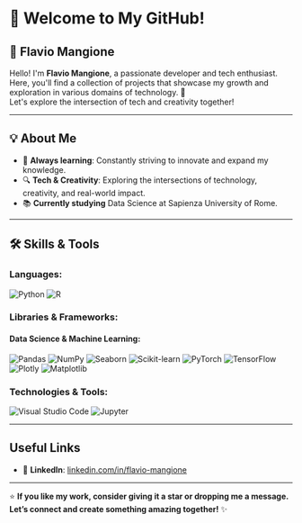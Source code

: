 # 👋 **Welcome to My GitHub!**

## 🌟 **Flavio Mangione**
Hello! I'm **Flavio Mangione**, a passionate developer and tech enthusiast. Here, you'll find a collection of projects that showcase my growth and exploration in various domains of technology. 🚀  
Let's explore the intersection of tech and creativity together!  

---

## 💡 **About Me**  
- 🎯 **Always learning**: Constantly striving to innovate and expand my knowledge.  
- 🔍 **Tech & Creativity**: Exploring the intersections of technology, creativity, and real-world impact.  
- 📚 **Currently studying** Data Science at Sapienza University of Rome.

---

## 🛠️ **Skills & Tools**  

### **Languages:**  
![Python](https://img.shields.io/badge/-Python-blue?logo=python&logoColor=white&style=flat) ![R](https://img.shields.io/badge/-R-276DC3?logo=r&logoColor=white&style=flat)

### **Libraries & Frameworks:**  
#### **Data Science & Machine Learning:**  
![Pandas](https://img.shields.io/badge/-Pandas-150458?logo=pandas&logoColor=white&style=flat) ![NumPy](https://img.shields.io/badge/-NumPy-013243?logo=numpy&logoColor=white&style=flat) ![Seaborn](https://img.shields.io/badge/-Seaborn-3776AB?logo=python&logoColor=white&style=flat) ![Scikit-learn](https://img.shields.io/badge/-Scikit--Learn-F7931E?logo=scikit-learn&logoColor=white&style=flat) ![PyTorch](https://img.shields.io/badge/-PyTorch-EE4C2C?logo=pytorch&logoColor=white&style=flat) ![TensorFlow](https://img.shields.io/badge/-TensorFlow-FF6F00?logo=tensorflow&logoColor=white&style=flat) ![Plotly](https://img.shields.io/badge/-Plotly-3F4F75?logo=plotly&logoColor=white&style=flat) ![Matplotlib](https://img.shields.io/badge/-Matplotlib-blue?logo=plotly&logoColor=white&style=flat)

### **Technologies & Tools:**  
![Visual Studio Code](https://img.shields.io/badge/-VS%20Code-0078d7?logo=visual-studio-code&logoColor=white&style=flat) ![Jupyter](https://img.shields.io/badge/-Jupyter-F37626?logo=jupyter&logoColor=white&style=flat)

---

## **Useful Links**  
- 💼 **LinkedIn**: [linkedin.com/in/flavio-mangione](https://www.linkedin.com/in/flavio-mangione-887003289/)  

---

⭐️ **If you like my work, consider giving it a star or dropping me a message. Let’s connect and create something amazing together!** ✨

